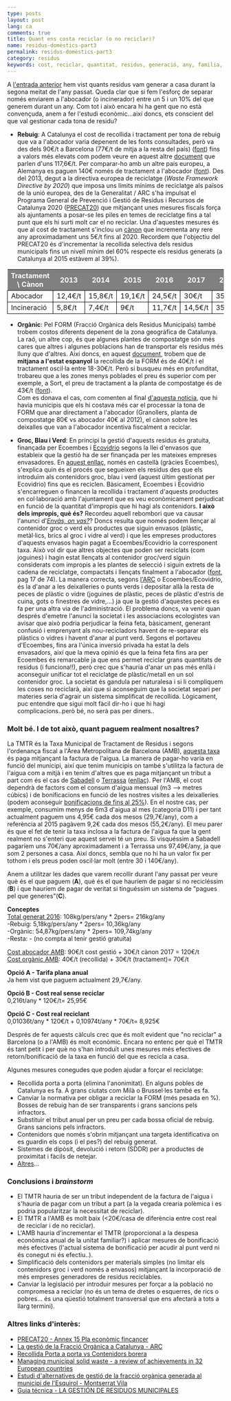 ```yaml
---
type: posts
layout: post
lang: ca
comments: true
title: Quant ens costa reciclar (o no reciclar)?
name: residus-domèstics-part3
permalink: residus-domèstics-part3
category: residus
keywords: cost, reciclar, quantitat, residus, generació, any, familia, casa, rebuig, contenidor, gris, orgànic, marró, vidre, verd, plàstic, envasos, groc, paper, cartró, verd, oli, punt verd, ACR, agència, catalana, residus
---
```


A <a href="/residus-domèstics-part2">l'entrada anterior</a> hem vist quants residus vam generar a casa durant la segona meitat de l'any passat. Queda clar que si fem l'esforç de separar només enviarem a l'abocador (o incinerador) entre un 5 i un 10% del que generem durant un any. Com tot i això encara hi ha gent que no està convençuda, anem a fer l'estudi econòmic...així doncs, ets conscient del que val gestionar cada tona de residu?<br>

+ <b>Rebuig</b>: A Catalunya el cost de recollida i tractament per tona de rebuig que va a l'abocador varia depenent de les fonts consultades, però va des dels 90€/t a Barcelona (77€/t de mitja a la resta del país) (<a href="http://www.elpuntavui.cat/article/-/458821.html" target="_blank">font</a>) fins a valors més elevats com podem veure en aquest altre <a href="http://ctesc.gencat.cat/doc/doc_85443743_1.pdf" target="_blank">document</a> que parlen d'uns 117,6€/t. Per comparar-ho amb un altre país europeu, a Alemanya es paguen 140€ només de tractament a l'abocador (<a href="http://www.cilma.cat/wp-content/uploads/2014/03/Presentaci%C3%B3-PRECAT20_PINFRECAT20_10022014_sessions-territorials_vfinal_Manresa.pdf" target="_blank">font</a>). Des del 2013, degut a la directiva europea de reciclatge (<i>Waste Framework Directive by 2020</i>) que imposa uns límits mínims de reciclatge als països de la unió europea, des de la Generalitat / ARC s'ha impulsat el Programa General de Prevenció i Gestió de Residus i Recursos de Catalunya 2020 (<a href="http://www20.gencat.cat/docs/arc/Home/Ambits%20dactuacio/Planificacio/PROCAT20/PRECAT20.pdf" target="_blank">PRECAT20</a>) que mitjançant unes mesures fiscals força als ajuntaments a posar-se les piles en temes de reciclatge fins a tal punt que els hi surti molt car el no reciclar. Una d'aquestes mesures és que al cost de tractament s'inclou un <a href="http://residus.gencat.cat/web/.content/home/ambits_dactuacio/planificacio/precat20_novembre15/annexos_1_19/Annex-15-Pla-economic-financer_sigov.pdf" target="_blank">cànon</a> que incrementa any rere any aproximadament uns 5€/t fins al 2020. Recordem que l'objectiu del PRECAT20 és d'incrementar  la  recollida  selectiva dels  residus  municipals  fins  un  nivell  mínim del 60% respecte els residus generats (a Catalunya al 2015 estàvem al 39%).<br>

<table cellspacing="0" border="0">
 <thead>
    <tr bgcolor="gray">
      <th><font color="white">Tractament \ Cànon</font></th>
      <th><font color="white">2013</font></th>
      <th><font color="white">2014</font></th>
      <th><font color="white">2015</font></th>
      <th><font color="white">2016</font></th>
      <th><font color="white">2017</font></th>
      <th><font color="white">2018</font></th>
      <th><font color="white">2019</font></th>
      <th><font color="white">2020</font></th>
    </tr>
 </thead>
<tbody>
<tr>
  <td style="border-top: 1px solid #000000; border-bottom: 1px solid #000000; border-left: 1px solid #000000; border-right: 1px solid #000000" align="left">Abocador</td>
  <td style="border-top: 1px solid #000000; border-bottom: 1px solid #000000; border-left: 1px solid #000000; border-right: 1px solid #000000" align="left">12,4€/t</td>
  <td style="border-top: 1px solid #000000; border-bottom: 1px solid #000000; border-left: 1px solid #000000; border-right: 1px solid #000000" align="left">15,8€/t</td>
  <td style="border-top: 1px solid #000000; border-bottom: 1px solid #000000; border-left: 1px solid #000000; border-right: 1px solid #000000" align="left">19,1€/t</td>
  <td style="border-top: 1px solid #000000; border-bottom: 1px solid #000000; border-left: 1px solid #000000; border-right: 1px solid #000000" align="left">24,5€/t</td>
  <td style="border-top: 1px solid #000000; border-bottom: 1px solid #000000; border-left: 1px solid #000000; border-right: 1px solid #000000" align="left">30€/t</td>
  <td style="border-top: 1px solid #000000; border-bottom: 1px solid #000000; border-left: 1px solid #000000; border-right: 1px solid #000000" align="left">35,6€/t</td>
  <td style="border-top: 1px solid #000000; border-bottom: 1px solid #000000; border-left: 1px solid #000000; border-right: 1px solid #000000" align="left">41,3€/t</td>
  <td style="border-top: 1px solid #000000; border-bottom: 1px solid #000000; border-left: 1px solid #000000; border-right: 1px solid #000000" align="left">47,1€/t</td>
</tr>
<tr>
  <td style="border-top: 1px solid #000000; border-bottom: 1px solid #000000; border-left: 1px solid #000000; border-right: 1px solid #000000" align="left">Incineració</td>
  <td style="border-top: 1px solid #000000; border-bottom: 1px solid #000000; border-left: 1px solid #000000; border-right: 1px solid #000000" align="left">5,8€/t</td>
  <td style="border-top: 1px solid #000000; border-bottom: 1px solid #000000; border-left: 1px solid #000000; border-right: 1px solid #000000" align="left">7,4€/t</td>
  <td style="border-top: 1px solid #000000; border-bottom: 1px solid #000000; border-left: 1px solid #000000; border-right: 1px solid #000000" align="left">9€/t</td>
  <td style="border-top: 1px solid #000000; border-bottom: 1px solid #000000; border-left: 1px solid #000000; border-right: 1px solid #000000" align="left">11,7€/t</td>
  <td style="border-top: 1px solid #000000; border-bottom: 1px solid #000000; border-left: 1px solid #000000; border-right: 1px solid #000000" align="left">14,5€/t</td>
  <td style="border-top: 1px solid #000000; border-bottom: 1px solid #000000; border-left: 1px solid #000000; border-right: 1px solid #000000" align="left">35,6€/t</td>
  <td style="border-top: 1px solid #000000; border-bottom: 1px solid #000000; border-left: 1px solid #000000; border-right: 1px solid #000000" align="left">41,3€/t</td>
  <td style="border-top: 1px solid #000000; border-bottom: 1px solid #000000; border-left: 1px solid #000000; border-right: 1px solid #000000" align="left">47,1€/t</td>
</tr>
</tbody>
</table>


+ <b>Orgànic</b>: Pel FORM (Fracció Orgànica dels Residus Municipals) també trobem costos diferents depenent de la zona geogràfica de Catalunya. La raó, un altre cop, és que algunes plantes de compostatge són més cares que altres i algunes poblacions han de transportar els residus més lluny que d'altres. Així doncs, en aquest <a href="http://ctesc.gencat.cat/doc/doc_85443743_1.pdf" target="_blank">document</a>, trobem que de <b>mitjana a l'estat espanyol</b> la recollida de la FORM és de 40€/t i el tractament oscil·la entre 18-30€/t. Però si busqueu més en profunditat, trobareu que a les zones menys poblades el preu és superior com per exemple, a Sort, el preu de tractament a la planta de compostatge és de 43€/t (<a href="http://residus.gencat.cat/web/.content/home/ambits_dactuacio/recollida_selectiva/residus_municipals/materia_organica__form_-_fv/jornades__estudis_i_enllacos/Compostarc_2015/2015-10-14-Francesc-Giro.pdf" target="_blank">font</a>).<br>
Com es donava el cas, com comenten al final <a href="http://www.elpuntavui.cat/article/4-economia/18-economia/589712-buscar-lexcelmlencia-al-cubell-de-la-brossa.html" target="_blank">d'aquesta noticia</a>, que hi havia municipis que els hi costava més car el processar la tona de FORM que anar directament a l'abocador (Granollers, planta de compostatge 80€ vs abocador 40€ al 2012), el cànon sobre les deixalles que van a l'abocador incentiva fiscalment a reciclar.<br>
<!--more-->

+ <b>Groc, Blau i Verd</b>: En principi la gestió d'aquests residus és gratuita, finançada per Ecoembes i <a href="https://es.wikipedia.org/wiki/Ecovidrio" target="_blank">Ecovidrio</a> segons la llei d'envasos que estableix que la gestió ha de ser finançada per les mateixes empreses envasadores. En <a href="https://www.ecoembes.com/es/ciudadanos/envases-y-proceso-reciclaje/proceso-recogida-seleccion-reciclaje" target="_blank">aquest enllaç</a>, només en castellà (gràcies Ecoembes), s'explica quin és el procés que segueixen els residus des que els introduïm als contenidors groc, blau i verd (aquest últim gestionat per Ecovidrio) fins que es reciclen. Bàsicament, Ecoembes i Ecovidrio s'encarreguen o financen la recollida i tractament d'aquests productes en col·laboració amb l'ajuntament que es veu econòmicament perjudicat en funció de la quantitat d'impropis que hi hagi als contenidors. 
<b>I això dels impropis, què és?</b> Recordeu aquell rebombori que va causar l'anunci d'<a href="https://www.youtube.com/watch?v=5MzQx8V9noc" target="_blank"><i>Envàs, on vas?</i></a>? Doncs resulta que només podem llençar al contenidor groc o verd els productes que siguin envasos (plàstic, metàl·lics, brics al groc i vidre al verd) i que les empreses productores d'aquests envasos hagin pagat a Ecoembes/Ecovidrio la corresponent taxa. Això vol dir que altres objectes que poden ser reciclats (com joguines) i hagin estat llençats al contenidor groc/verd siguin considerats com impropis a les plantes de selecció i siguin extrets de la cadena de reciclatge, compactats i llençats finalment a l'abocador (<a href="https://www.ecoembes.com/sites/default/files/archivos_estudios_idi/plantas-de-seleccion-de-envases-ligeros.pdf" target="_blank">font</a>, pag 17 de 74). La manera correcta, segons <a href="http://residus.gencat.cat/ca/ambits_dactuacio/recollida_selectiva/preguntes/" target="_blank">l'ARC</a> o Ecoembes/Ecovidrio, és la d'anar a les deixalleries o punts verds i depositar allà la resta de peces de plàstic o vidre (joguines de plàstic, peces de plàstic d'estris de cuina, gots o finestres de vidre,...) ja que la gestió d'aquestes peces es fa per una altra via de l'administració. El problema doncs, va venir quan després d'emetre l'anunci la societat i les associacions ecologistes van avisar que això podria perjudicar la feina feta, bàsicament, generant confusió i emprenyant als nou-recicladors havent de re-separar els plàstics o vidres i havent d'anar al punt verd. Segons el portaveu d'Ecoembes, fins ara l'única inversió privada ha estat la dels envasadors, així que la meva opinió és que la feina feta fins ara per Ecoembes és remarcable ja que ens permet reciclar grans quantitats de residus (i funciona!!), però crec que s'hauria d'anar un pas més enllà i aconseguir unificar tot el reciclatge de plàstic/metall en un sol contenidor groc. La societat és gandula per naturalesa i si li compliquem les coses no reciclarà, així que si aconseguim que la societat separi per materies seria d'agrair un sistema simplificat de recollida. Lògicament, puc entendre que sigui molt fàcil dir-ho i que hi hagi complicacions..però bé, no serà pas per diners..<br>


### Molt bé. I de tot això, quant paguem realment nosaltres?

La TMTR és la Taxa Municipal de Tractament de Residus i segons l'ordenança fiscal a l'Àrea Metropolitana de Barcelona (AMB), <a href="http://www.amb.cat/web/medi-ambient/gestio-i-organitzacio/taxa-metropolitana-de-tractament-de-residus" target="_blank">aquesta taxa</a> és paga mitjançant la factura de l'aigua. La manera de pagar-ho varia en funció del municipi, així que tenim municipis on també s'utilitza la factura de l'aigua com a mitjà i en tenim d'altres que es paga mitjançant un tribut a part com és el cas de <a href="http://ca.sabadell.cat/tramits/p/taxaresidus_cat.asp" target="_blank">Sabadell</a> o <a href="https://aoberta.terrassa.cat/documents/normativa426711521.pdf?iddoc=426711521&idrel=008522" target="_blank">Terrassa</a> (<a href="https://aoberta.terrassa.cat/normativa/detallNormativa.jsp?id=01517" target="_blank">enllaç</a>). Per l'AMB, el cost dependrà de factors com el consum d'aigua mensual (m3 --> metres cúbics) i de bonificacions en funció de les nostres visites a les deixalleries (podem aconseguir <a href="http://www.amb.cat/documents/11696/5939179/ORD_TMTR.pdf/ee3a30a7-fd40-412e-a471-df624cf83f35" target="_blank">bonificacions de fins al 25%</a>). En el nostre cas, per exemple, consumim menys de 6m3 d'aigua al mes (categoria D11) i per tant actualment paguem uns 4,95€ cada dos mesos (29,7€/any), com a referència al 2015 pagàvem 9,2€ cada dos mesos (55,2€/any). El meu parer és que el fet de tenir la taxa inclosa a la factura de l'aigua fa que la gent realment no s'enteri que aquest servei té un preu. Si visquéssim a Sabadell pagaríem uns 70€/any aproximadament i a Terrassa uns 97,49€/any, ja que som 2 persones a casa. Així doncs, sembla que no hi ha un valor fix per tothom i els preus poden oscil·lar molt (entre 30 i 140€/any).<br>

Anem a utilitzar les dades que varem recollir durant l'any passat per veure què és el que paguem (<b>A</b>), què és el que hauríem de pagar si no recicléssim (<b>B</b>) i que hauríem de pagar de veritat si tinguéssim un sistema de "pagues pel que generes"(<b>C</b>).<br>

<b>Conceptes</b><br>
<u><a href="/residus-domèstics-part2">Total generat 2016</a></u>: 108kg/pers/any * 2pers= 216kg/any<br>
-Rebuig: 5,18kg/pers/any * 2pers= 10,36kg/any<br>
-Orgànic: 54,87kg/pers/any * 2pers= 109,74kg/any<br>
-Resta: - (no compta al tenir gestió gratuita)<br>

<u>Cost abocador AMB</u>: 90€/t cost gestió + 30€/t cànon 2017 = 120€/t<br>
<u>Cost orgànic AMB</u>: 40€/t (recollida) + 30€/t (tractament)= 70€/t<br>

<b>Opció A - Tarifa plana anual</b><br>
Ja hem vist que paguem actualment 29,7€/any.<br>

<b>Opció B - Cost real sense reciclar</b><br>
0,216t/any * 120€/t= 25,95€<br>

<b>Opció C - Cost real reciclant</b><br>
0,01036t/any * 120€/t + 0,10974t/any * 70€/t= 8,925€<br>

Després de fer aquests càlculs crec que és molt evident que "no reciclar" a Barcelona (o a l'AMB) és molt econòmic. Encara no entenc per què el TMTR és tant petit i per què no s'han introduït unes mesures més efectives de retorn/bonificació de la taxa en funció del que es recicla a casa.<br>

Algunes mesures conegudes que poden ajudar a forçar el reciclatge:<br>

- Recollida porta a porta (elimina l'anonimitat). En alguns pobles de Catalunya es fa. A grans ciutats com Milà o Brussel·les també es fa.<br>
- Canviar la normativa per obligar a reciclar la FORM (més pesada en %). Bosses de rebuig han de ser transparents i grans sancions pels infractors.<br>
- Substituir el tribut anual per un preu per cada bossa oficial de rebuig. Grans sancions pels infractors.<br>
- Contenidors que només s'obrin mitjançant una targeta identificativa on es guardin els cops (i el pes?) del rebuig generat.<br>
- Sistemes de dipòsit, devolució i retorn (SDDR) per a productes de proximitat i fàcils de netejar.<br>
- <a href="http://opcions.org/blog/nou-opcions-sobre-residus" target="_blank">Altres</a>...<br>

### Conclusions i <i>brainstorm</i>
- El TMTR hauria de ser un tribut independent de la factura de l'aigua i s'hauria de pagar com un tribut a part (a la vegada crearia polèmica i es podria popularitzar la necessitat de reciclar).<br>
- El TMTR a l'AMB és molt baix (<20€/casa de diferència entre cost real de reciclar i de no reciclar).<br>
- L'AMB hauria d'incrementar el TMTR (proporcional a la despesa econòmica anual de la unitat familiar?) i aplicar mesures de bonificació més efectives (l'actual sistema de bonificació per acudir al punt verd ni és conegut ni és efectiu..).<br>
- Simplificació dels contenidors per materials simples (no limitar els contenidors groc i verd només a envasos) mitjançant la incorporació de més empreses generadores de residus reciclables.<br>
- Canviar la legislació per introduir mesures per forçar a la població no compromesa a reciclar (no és un tema de dretes o esquerres, de rics o pobres... és una qüestió totalment transversal que ens afectarà a tots a llarg termini).<br>


### Altres links d'interès:<br>

+ <a href="http://residus.gencat.cat/web/.content/home/ambits_dactuacio/planificacio/precat20_novembre15/annexos_1_19/Annex-15-Pla-economic-financer_sigov.pdf" target="_blank">PRECAT20 - Annex 15 Pla econòmic fincancer</a><br>
+ <a href="http://residus.gencat.cat/web/.content/home/ambits_dactuacio/recollida_selectiva/residus_municipals/materia_organica__form_-_fv/jornades__estudis_i_enllacos/Compostarc_2015/taula_1/2015-10-14-Informe-qualitat-i-quantitat-de-la-RS-FORM.pdf" target="_blank">La gestió de la Fracció Orgànica a Catalunya - ARC</a> <br>
+ <a href="http://www.portaaporta.cat/documents/arxiu_portaaporta_153.pdf" target="_blank"> Recollida Porta a porta vs Contenidors borera</a> <br>
+ <a href="http://www.eea.europa.eu/publications/managing-municipal-solid-waste" target="_blank">Managing municipal solid waste - a review of achievements in 32 European countries</a> <br>
+ <a href="http://dspace.uvic.cat/bitstream/handle/10854/3283/trealu_a2014_vila_montserrat_estudi_alternatives_gestio.pdf?sequence=1&isAllowed=y" target="_blank">Estudi d'alternatives de gestió de la fracció orgànica generada al municipi de l'Esquirol - Montserrat Vila</a><br>
+ <a href="http://www.ayto-fuenlabrada.es/recursos/doc/SC/Medio_ambiente/47309_2652652016141950.pdf" target="_blank">Guia técnica - LA GESTIÓN DE RESIDUOS MUNICIPALES</a>
